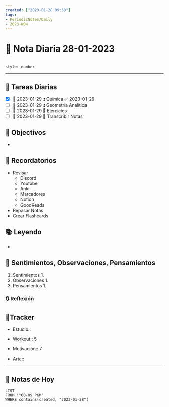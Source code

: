 ```yaml
---
created: ["2023-01-28 09:39"]
tags:
- PeriodicNotes/Daily
- 2023-W04
---
```


# 📅 Nota Diaria 28-01-2023
```toc

style: number

```

---
## 🔷 Tareas Diarias
- [x] 📅 2023-01-29 ⏫ Química ✅ 2023-01-29
- [ ] 📅 2023-01-29 ⏫ Geometría Analítica
- [ ] 📅 2023-01-29 🔼 Ejercicios
- [ ] 📅 2023-01-29 🔽 Transcribir Notas

## 🎯 Objectivos
- 
## 📕 Recordatorios
- Revisar
	- Discord
	- Youtube
	- Anki
	- Marcadores
	- Notion
	- GoodReads
- Repasar Notas
- Crear Flashcards

## 📚 Leyendo
- 
## 💬 Sentimientos, Observaciones, Pensamientos 
1. Sentimientos
	1. 
2. Observaciones
	1. 
3. Pensamientos
	1. 
### 🔃 Reflexión

## 🔷Tracker

- Estudio::

- Workout:: 5

- Motivación:: 7

- Arte::
---

## 📅 Notas de Hoy
```dataview
LIST 
FROM !"00-09 PKM" 
WHERE contains(created, "2023-01-28")
```